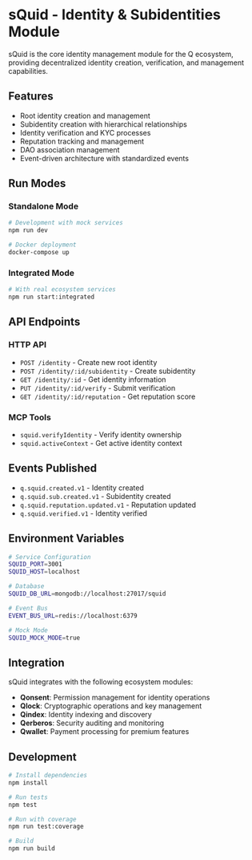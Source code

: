 # sQuid - Identity & Subidentities Module

sQuid is the core identity management module for the Q ecosystem, providing decentralized identity creation, verification, and management capabilities.

## Features

- Root identity creation and management
- Subidentity creation with hierarchical relationships
- Identity verification and KYC processes
- Reputation tracking and management
- DAO association management
- Event-driven architecture with standardized events

## Run Modes

### Standalone Mode
```bash
# Development with mock services
npm run dev

# Docker deployment
docker-compose up
```

### Integrated Mode
```bash
# With real ecosystem services
npm run start:integrated
```

## API Endpoints

### HTTP API
- `POST /identity` - Create new root identity
- `POST /identity/:id/subidentity` - Create subidentity
- `GET /identity/:id` - Get identity information
- `PUT /identity/:id/verify` - Submit verification
- `GET /identity/:id/reputation` - Get reputation score

### MCP Tools
- `squid.verifyIdentity` - Verify identity ownership
- `squid.activeContext` - Get active identity context

## Events Published

- `q.squid.created.v1` - Identity created
- `q.squid.sub.created.v1` - Subidentity created
- `q.squid.reputation.updated.v1` - Reputation updated
- `q.squid.verified.v1` - Identity verified

## Environment Variables

```bash
# Service Configuration
SQUID_PORT=3001
SQUID_HOST=localhost

# Database
SQUID_DB_URL=mongodb://localhost:27017/squid

# Event Bus
EVENT_BUS_URL=redis://localhost:6379

# Mock Mode
SQUID_MOCK_MODE=true
```

## Integration

sQuid integrates with the following ecosystem modules:
- **Qonsent**: Permission management for identity operations
- **Qlock**: Cryptographic operations and key management
- **Qindex**: Identity indexing and discovery
- **Qerberos**: Security auditing and monitoring
- **Qwallet**: Payment processing for premium features

## Development

```bash
# Install dependencies
npm install

# Run tests
npm test

# Run with coverage
npm run test:coverage

# Build
npm run build
```